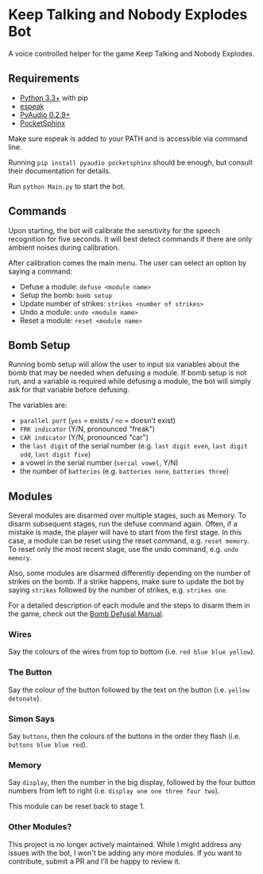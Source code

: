 # Keep Talking and Nobody Explodes Bot

A voice controlled helper for the game Keep Talking and Nobody Explodes.

## Requirements

- [Python 3.3+](https://www.python.org) with pip
- [espeak](http://espeak.sourceforge.net)
- [PyAudio 0.2.9+](https://pypi.org/project/PyAudio/)
- [PocketSphinx](https://pypi.org/project/pocketsphinx/)

Make sure espeak is added to your PATH and is accessible via command line.

Running `pip install pyaudio pocketsphinx` should be enough, but consult their documentation for details.

Run `python Main.py` to start the bot.

## Commands
Upon starting, the bot will calibrate the sensitivity for the speech recognition for five seconds. It will best detect commands if there are only ambient noises during calibration.

After calibration comes the main menu. The user can select an option by saying a command:

- Defuse a module: `defuse <module name>`
- Setup the bomb: `bomb setup`
- Update number of strikes: `strikes <number of strikes>`
- Undo a module: `undo <module name>`
- Reset a module: `reset <module name>`

## Bomb Setup

Running bomb setup will allow the user to input six variables about the bomb that may be needed when defusing a module. If bomb setup is not run, and a variable is required while defusing a module, the bot will simply ask for that variable before defusing.

The variables are:

- `parallel port` (`yes` = exists / `no` = doesn't exist)
- `FRK indicator` (Y/N, pronounced "freak")
- `CAR indicator` (Y/N, pronounced "car")
- the `last digit` of the serial number (e.g. `last digit even`, `last digit odd`, `last digit five`)
- a vowel in the serial number (`serial vowel`, Y/N)
- the number of `batteries` (e.g. `batteries none`, `batteries three`)

## Modules

Several modules are disarmed over multiple stages, such as Memory. To disarm subsequent stages, run the defuse command again. Often, if a mistake is made, the player will have to start from the first stage. In this case, a module can be reset using the reset command, e.g. `reset memory`. To reset only the most recent stage, use the undo command, e.g. `undo memory`.

Also, some modules are disarmed differently depending on the number of strikes on the bomb. If a strike happens, make sure to update the bot by saying `strikes` followed by the number of strikes, e.g. `strikes one`.

For a detailed description of each module and the steps to disarm them in the game, check out the [Bomb Defusal Manual](http://www.bombmanual.com).

### Wires
Say the colours of the wires from top to bottom (i.e. `red blue blue yellow`).

### The Button
Say the colour of the button followed by the text on the button (i.e. `yellow detonate`).

### Simon Says
Say `buttons`, then the colours of the buttons in the order they flash (i.e. `buttons blue blue red`).

### Memory
Say `display`, then the number in the big display, followed by the four button numbers from left to right (i.e. `display one one three four two`).

This module can be reset back to stage 1.

### Other Modules?

This project is no longer actively maintained. While I might address any issues with the bot, I won't be adding any more modules. If you want to contribute, submit a PR and I'll be happy to review it.

